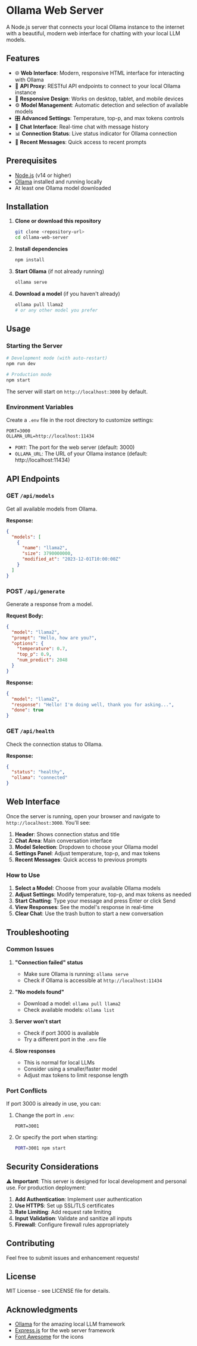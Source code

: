 # Ollama Web Server

A Node.js server that connects your local Ollama instance to the internet with a beautiful, modern web interface for chatting with your local LLM models.

## Features

- 🌐 **Web Interface**: Modern, responsive HTML interface for interacting with Ollama
- 🔗 **API Proxy**: RESTful API endpoints to connect to your local Ollama instance
- 📱 **Responsive Design**: Works on desktop, tablet, and mobile devices
- ⚙️ **Model Management**: Automatic detection and selection of available models
- 🎛️ **Advanced Settings**: Temperature, top-p, and max tokens controls
- 💬 **Chat Interface**: Real-time chat with message history
- 📊 **Connection Status**: Live status indicator for Ollama connection
- 🔄 **Recent Messages**: Quick access to recent prompts

## Prerequisites

- [Node.js](https://nodejs.org/) (v14 or higher)
- [Ollama](https://ollama.ai/) installed and running locally
- At least one Ollama model downloaded

## Installation

1. **Clone or download this repository**
   ```bash
   git clone <repository-url>
   cd ollama-web-server
   ```

2. **Install dependencies**
   ```bash
   npm install
   ```

3. **Start Ollama** (if not already running)
   ```bash
   ollama serve
   ```

4. **Download a model** (if you haven't already)
   ```bash
   ollama pull llama2
   # or any other model you prefer
   ```

## Usage

### Starting the Server

```bash
# Development mode (with auto-restart)
npm run dev

# Production mode
npm start
```

The server will start on `http://localhost:3000` by default.

### Environment Variables

Create a `.env` file in the root directory to customize settings:

```env
PORT=3000
OLLAMA_URL=http://localhost:11434
```

- `PORT`: The port for the web server (default: 3000)
- `OLLAMA_URL`: The URL of your Ollama instance (default: http://localhost:11434)

## API Endpoints

### GET `/api/models`
Get all available models from Ollama.

**Response:**
```json
{
  "models": [
    {
      "name": "llama2",
      "size": 3790000000,
      "modified_at": "2023-12-01T10:00:00Z"
    }
  ]
}
```

### POST `/api/generate`
Generate a response from a model.

**Request Body:**
```json
{
  "model": "llama2",
  "prompt": "Hello, how are you?",
  "options": {
    "temperature": 0.7,
    "top_p": 0.9,
    "num_predict": 2048
  }
}
```

**Response:**
```json
{
  "model": "llama2",
  "response": "Hello! I'm doing well, thank you for asking...",
  "done": true
}
```

### GET `/api/health`
Check the connection status to Ollama.

**Response:**
```json
{
  "status": "healthy",
  "ollama": "connected"
}
```

## Web Interface

Once the server is running, open your browser and navigate to `http://localhost:3000`. You'll see:

1. **Header**: Shows connection status and title
2. **Chat Area**: Main conversation interface
3. **Model Selection**: Dropdown to choose your Ollama model
4. **Settings Panel**: Adjust temperature, top-p, and max tokens
5. **Recent Messages**: Quick access to previous prompts

### How to Use

1. **Select a Model**: Choose from your available Ollama models
2. **Adjust Settings**: Modify temperature, top-p, and max tokens as needed
3. **Start Chatting**: Type your message and press Enter or click Send
4. **View Responses**: See the model's response in real-time
5. **Clear Chat**: Use the trash button to start a new conversation

## Troubleshooting

### Common Issues

1. **"Connection failed" status**
   - Make sure Ollama is running: `ollama serve`
   - Check if Ollama is accessible at `http://localhost:11434`

2. **"No models found"**
   - Download a model: `ollama pull llama2`
   - Check available models: `ollama list`

3. **Server won't start**
   - Check if port 3000 is available
   - Try a different port in the `.env` file

4. **Slow responses**
   - This is normal for local LLMs
   - Consider using a smaller/faster model
   - Adjust max tokens to limit response length

### Port Conflicts

If port 3000 is already in use, you can:

1. Change the port in `.env`:
   ```env
   PORT=3001
   ```

2. Or specify the port when starting:
   ```bash
   PORT=3001 npm start
   ```

## Security Considerations

⚠️ **Important**: This server is designed for local development and personal use. For production deployment:

1. **Add Authentication**: Implement user authentication
2. **Use HTTPS**: Set up SSL/TLS certificates
3. **Rate Limiting**: Add request rate limiting
4. **Input Validation**: Validate and sanitize all inputs
5. **Firewall**: Configure firewall rules appropriately

## Contributing

Feel free to submit issues and enhancement requests!

## License

MIT License - see LICENSE file for details.

## Acknowledgments

- [Ollama](https://ollama.ai/) for the amazing local LLM framework
- [Express.js](https://expressjs.com/) for the web server framework
- [Font Awesome](https://fontawesome.com/) for the icons 